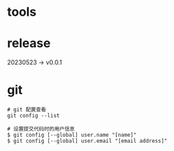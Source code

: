 # tools

# release
20230523 -> v0.0.1


# git
```
# git 配置查看
git config --list

# 设置提交代码时的用户信息
$ git config [--global] user.name "[name]"
$ git config [--global] user.email "[email address]"

```
